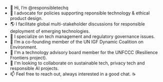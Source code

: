 - 👋 Hi, I’m @responsibletechq
- 📣 I advocate for policies supporting reponsible technology & ethical product design.
- 🌎 I facilitate global multi-stakeholder discussions for responsible deployment of emerging technologies.
- 💫 I specialize on tech management and regulatory governance issues.
- 🌱 I’m a co-founding member of the UN IGF Dynamic Coalition on Environment. 
- 🌲 I'm a technology advisory board member for the UNFCCC (Resilience Frontiers project).
- 🌊 I'm looking to collaborate on sustainable tech, privacy tech and responsible AI projects.
- 📫 Feel free to reach out, always interested in a good chat. ☕️

<!---
responsibletechq/responsibletechq is a ✨ special ✨ repository because its `README.md` (this file) appears on your GitHub profile.
You can click the Preview link to take a look at your changes.
--->
